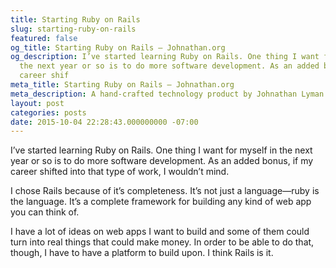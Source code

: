 ```yaml
---
title: Starting Ruby on Rails
slug: starting-ruby-on-rails
featured: false
og_title: Starting Ruby on Rails – Johnathan.org
og_description: I’ve started learning Ruby on Rails. One thing I want for myself in
  the next year or so is to do more software development. As an added bonus, if my
  career shif
meta_title: Starting Ruby on Rails – Johnathan.org
meta_description: A hand-crafted technology product by Johnathan Lyman
layout: post
categories: posts
date: 2015-10-04 22:28:43.000000000 -07:00
---
```


I’ve started learning Ruby on Rails. One thing I want for myself in the next year or so is to do more software development. As an added bonus, if my career shifted into that type of work, I wouldn’t mind.

I chose Rails because of it’s completeness. It’s not just a language—ruby is the language. It’s a complete framework for building any kind of web app you can think of.

I have a lot of ideas on web apps I want to build and some of them could turn into real things that could make money. In order to be able to do that, though, I have to have a platform to build upon. I think Rails is it.

